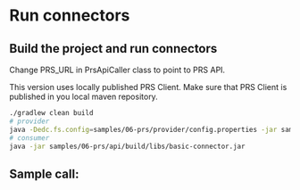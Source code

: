 # Run connectors

## Build the project and run connectors

Change PRS_URL in PrsApiCaller class to point to PRS API.

This version uses locally published PRS Client. Make sure that PRS Client is published in you local maven repository.

```bash
./gradlew clean build
# provider
java -Dedc.fs.config=samples/06-prs/provider/config.properties -jar samples/06-prs/provider/build/libs/provider.jar
# consumer
java -jar samples/06-prs/api/build/libs/basic-connector.jar
````


## Sample call:



